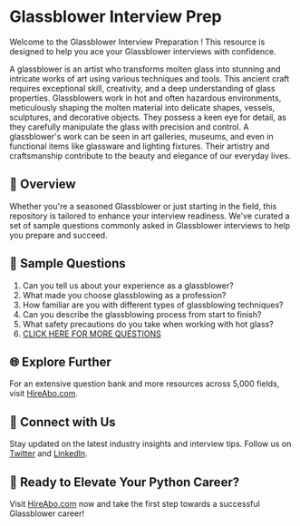 # Glassblower Interview Prep

Welcome to the Glassblower Interview Preparation ! This resource is designed to help you ace your Glassblower interviews with confidence.

A glassblower is an artist who transforms molten glass into stunning and intricate works of art using various techniques and tools. This ancient craft requires exceptional skill, creativity, and a deep understanding of glass properties. Glassblowers work in hot and often hazardous environments, meticulously shaping the molten material into delicate shapes, vessels, sculptures, and decorative objects. They possess a keen eye for detail, as they carefully manipulate the glass with precision and control. A glassblower's work can be seen in art galleries, museums, and even in functional items like glassware and lighting fixtures. Their artistry and craftsmanship contribute to the beauty and elegance of our everyday lives.

## 🚀 Overview

Whether you're a seasoned Glassblower or just starting in the field, this repository is tailored to enhance your interview readiness. We've curated a set of sample questions commonly asked in Glassblower interviews to help you prepare and succeed.

## 📝 Sample Questions

1. Can you tell us about your experience as a glassblower?
2. What made you choose glassblowing as a profession?
3. How familiar are you with different types of glassblowing techniques?
4. Can you describe the glassblowing process from start to finish?
5. What safety precautions do you take when working with hot glass?
6. [CLICK HERE FOR MORE QUESTIONS](https://hireabo.com/job/6_4_13/Glassblower)

## 🌐 Explore Further

For an extensive question bank and more resources across 5,000 fields, visit [HireAbo.com](https://www.hireabo.com).

## 📱 Connect with Us

Stay updated on the latest industry insights and interview tips. Follow us on [Twitter](https://twitter.com/hireabo) and [LinkedIn](https://www.linkedin.com/in/hire-abo-3609972a8/).

## 🚀 Ready to Elevate Your Python Career?

Visit [HireAbo.com](https://www.hireabo.com) now and take the first step towards a successful Glassblower career!